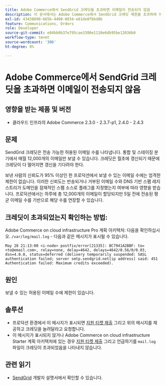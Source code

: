 ```yaml
---
title: Adobe Commerce에서 SendGrid 크레딧을 초과하면 이메일이 전송되지 않음
description: 이 문서에서는 Adobe Commerce에서 SendGrid 크레딧 제한을 초과하여 이메일이 전송되지 않았을 때 솔루션을 제공합니다.
exl-id: 43438890-665b-4408-8034-e61de8fbbd8b
feature: Communications, Orders
role: Developer
source-git-commit: e04bb0b37e795cae3380e1110e6db95be12036b0
workflow-type: tm+mt
source-wordcount: '306'
ht-degree: 0%

---
```


# Adobe Commerce에서 SendGrid 크레딧을 초과하면 이메일이 전송되지 않음

## 영향을 받는 제품 및 버전

* 클라우드 인프라의 Adobe Commerce 2.3.0 - 2.3.7-p1, 2.4.0 - 2.4.3

## 문제

SendGrid 크레딧은 전송 가능한 허용된 이메일 수를 나타냅니다. 통합 및 스테이징 분기에서 매월 12,000개의 이메일만 보낼 수 있습니다. 크레딧은 월초에 갱신되기 때문에 크레딧이 다 떨어지면 갱신을 기다려야 한다.

보낸 사람의 신뢰도가 95% 이상인 한 프로덕션에서 보낼 수 있는 이메일 수에는 엄격한 제한이 없습니다. 이러한 신뢰도는 반송되거나 거부된 이메일 수와 DNS 기반 스팸 레지스트리가 도메인을 잠재적인 스팸 소스로 플래그를 지정했는지 여부에 따라 영향을 받습니다. 프로덕션에서는 하루에 총 12,000개의 이메일이 할당되지만 5일 전에 전송된 평균 이메일 수를 기반으로 해당 수를 연장할 수 있습니다.

## 크레딧이 초과되었는지 확인하는 방법:

Adobe Commerce on cloud infrastructure Pro 계획 아키텍처: 다음을 확인하십시오. `/var/log/mail.log` - 다음과 같은 메시지가 표시될 수 있습니다.

`May 28 21:13:00 <i-node> postfix/error[21335]: BC7941A2BBF: to=<to@email.com>, relay=none, delay=4642, delays=4642/0.56/0/0.03, dsn=4.0.0, status=deferred (delivery temporarily suspended: SASL authentication failed; server smtp.sendgrid.net[ip address] said: 451 Authentication failed: Maximum credits exceeded).`

## 원인

보낼 수 있는 허용된 이메일 수에 제한이 있습니다.

## 솔루션

* 프로덕션 환경에서 이 메시지가 표시되면 [지원 티켓 제출](/help/help-center-guide/help-center/magento-help-center-user-guide.md#submit-ticket) 그리고 위의 메시지를 제공하고 크레딧을 늘려달라고 요청합니다.
* 이 메시지가 표시되지 않거나 Adobe Commerce on cloud infrastructure Starter 계획 아키텍처에 있는 경우 [지원 티켓 제출](/help/help-center-guide/help-center/magento-help-center-user-guide.md#submit-ticket) 그리고 언급하기를 `mail.log` 파일이 크레딧이 초과되었음을 나타내지 않습니다.

## 관련 읽기

* [SendGrid](https://devdocs.magento.com/cloud/project/sendgrid.html) 개발자 설명서에서 확인할 수 있습니다.
